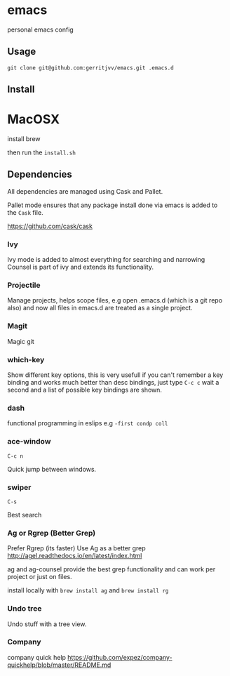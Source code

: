 # emacs
personal emacs config


## Usage

```git clone git@github.com:gerritjvv/emacs.git .emacs.d```

## Install

# MacOSX

install brew

then run the ```install.sh```

## Dependencies

All dependencies are managed using Cask and Pallet.

Pallet mode ensures that any package install done via emacs is added to the
```Cask``` file.

https://github.com/cask/cask

### Ivy

Ivy mode is added to almost everything for searching and narrowing
Counsel is part of ivy and extends its functionality.

### Projectile

Manage projects, helps scope files, e.g open .emacs.d (which is a git repo also) and now all files in emacs.d are treated as a single project.

### Magit

Magic git

### which-key

Show different key options, this is very usefull if you can't remember a key binding and works much better than desc bindings, just type ```C-c c``` wait a second and a list of possible key bindings are shown.

### dash

functional programming in eslips e.g ```-first condp coll```

### ace-window

```C-c n```

Quick jump between windows.

### swiper

```C-s```

Best search

### Ag or Rgrep (Better Grep)

Prefer Rgrep (its faster)
Use Ag as a better grep http://agel.readthedocs.io/en/latest/index.html

ag and ag-counsel provide the best grep functionality and can work per
project or just on files.

install locally with ```brew install ag``` and ```brew install rg```

### Undo tree

Undo stuff with a tree view.

### Company

company quick help https://github.com/expez/company-quickhelp/blob/master/README.md

